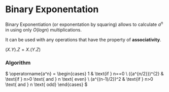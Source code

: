 # Binary Exponentation
Binary Exponentiation  (or exponentation by squaring) allows to calculate $a^n$ in using only $O(logn)$ multiplications.

It can be used with any operations that have the property of **associativity**.

$(X.Y).Z = X.(Y.Z)$

### Algorithm
$
\operatorname{a^n} = 
\begin{cases}
    1 & \text{if } n==0 \\
    ({a^{n/2}})^{2} & \text{if } n>0 \text{ and } n \text{ even} \\
    (a^{(n-1)/2})^2 & \text{if } n>0 \text{ and } n \text{ odd}
\end{cases}
$


